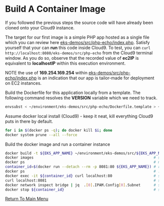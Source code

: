 # Build A Container Image

If you followed the previous steps the source code will have already been cloned onto your Cloud9 instance.

The target for our first image is a simple PHP app hosted as a single file which you can review here [eks-demos/src/php-echo/index.php](/src/php-echo/index.php).
Satisfy yourself that your can **run** this code inside Cloud9. To test, you can `curl http://localhost:8080/eks-demos/src/php-echo` from the Cloud9 terminal window. 
As you do so, observe that the recorded value of **ec2IP** is equivalent to **localhostIP** within this execution environment.

NOTE the use of **169.254.169.254** within [eks-demos/src/php-echo/index.php](/src/php-echo/index.php) is an indication that our app is tailor-made for deployment on EC2 instances.

Build the Dockerfile for this application locally from a template. The following command resolves the **VERSION** variable which we need to track.
```bash
envsubst < ~/environment/eks-demos/src/php-echo/Dockerfile.template > ~/environment/eks-demos/src/php-echo/Dockerfile
```

Assume docker local install (Cloud9) - keep it neat, kill everything Cloud9 puts in there by default.
```bash
for i in $(docker ps -q); do docker kill $i; done
docker system prune --all --force
```

Build the docker image and run a container instance
```bash
docker build -t ${EKS_APP_NAME} ~/environment/eks-demos/src/${EKS_APP_NAME}/
docker images                                                       # see what you produced
docker ps                                                           # nothing running ...
container_id=$(docker run --detach --rm -p 8081:80 ${EKS_APP_NAME}) # request docker to instantiate a single container as a background process
docker ps                                                           # ... now one container running
docker exec -it ${container_id} curl localhost:80                   # shell INTO that container and curl the INTERNAL port (80)
curl localhost:8081                                                 # show that the corresponding EXTERNAL port is mapped to a high-order port (8081) on the c9 instance
docker network inspect bridge | jq  .[0].IPAM.Config[0].Subnet      # see why the ec2IP is no longer equivalent to the localhostIP
docker stop ${container_id}                                         # stop the container (which will be terminated because we ran it with the --rm flag)
```

[Return To Main Menu](/README.md)
